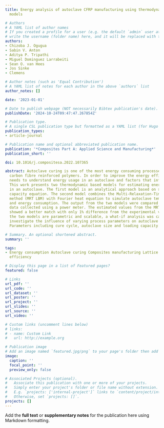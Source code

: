 ```yaml
---
title: Energy analysis of autoclave CFRP manufacturing using thermodynamics based
  models

# Authors
# A YAML list of author names
# If you created a profile for a user (e.g. the default `admin` user at `content/authors/admin/`), 
# write the username (folder name) here, and it will be replaced with their full name and linked to their profile.
authors:
- Chizoba J. Ogugua
- Sabin V. Anton
- Aditya P. Tripathi
- Miguel Dominguez Larrabeiti
- Sean O. van Hees
- Jos Sinke
- Clemens

# Author notes (such as 'Equal Contribution')
# A YAML list of notes for each author in the above `authors` list
author_notes: []

date: '2023-01-01'

# Date to publish webpage (NOT necessarily Bibtex publication's date).
publishDate: '2024-10-24T09:47:47.267854Z'

# Publication type.
# A single CSL publication type but formatted as a YAML list (for Hugo requirements).
publication_types:
- article-journal

# Publication name and optional abbreviated publication name.
publication: '*Composites Part A: Applied Science and Manufacturing*'
publication_short: ''

doi: 10.1016/j.compositesa.2022.107365

abstract: Autoclave curing is one of the most energy consuming processes in manufacturing
  carbon fibre reinforced polymers. In order to improve the energy efficiency, one
  needs to understand energy usage in an autoclave and factors that influence it.
  This work presents two thermodynamic based models for estimating energy consumption
  in an autoclave. The first model is an analytical approach based on simplified heat
  capacity equation. The second model combines the Multi-Relaxation-Time Lattice Boltzmann
  method (MRT LBM) with Fourier heat equation to simulate autoclave temperature flow
  and energy consumption. The output from the two models were compared to energy consumption
  data collected using a power meter. The estimated values from the MRT LBM method
  showed a better match with only 1% difference from the experimental value. Since
  the two models are parametric and scalable, a what-if analysis was carried out to
  investigate the influence of varying process parameters on autoclave energy consumption.
  Parameters including cure cycle, autoclave size and loading capacity.

# Summary. An optional shortened abstract.
summary: ''

tags:
- Energy consumption Autoclave curing Composites manufacturing Lattice Boltzmann Energy
  efficiency

# Display this page in a list of Featured pages?
featured: false

# Links
url_pdf: ''
url_code: ''
url_dataset: ''
url_poster: ''
url_project: ''
url_slides: ''
url_source: ''
url_video: ''

# Custom links (uncomment lines below)
# links:
# - name: Custom Link
#   url: http://example.org

# Publication image
# Add an image named `featured.jpg/png` to your page's folder then add a caption below.
image:
  caption: ''
  focal_point: ''
  preview_only: false

# Associated Projects (optional).
#   Associate this publication with one or more of your projects.
#   Simply enter your project's folder or file name without extension.
#   E.g. `projects: ['internal-project']` links to `content/project/internal-project/index.md`.
#   Otherwise, set `projects: []`.
projects: []
---
```


Add the **full text** or **supplementary notes** for the publication here using Markdown formatting.
